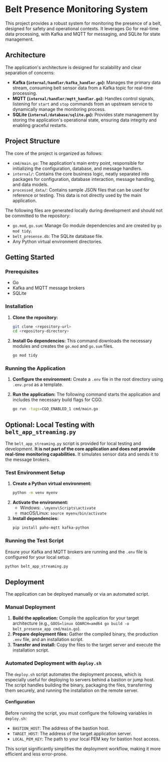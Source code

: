 # Belt Presence Monitoring System

This project provides a robust system for monitoring the presence of a belt, designed for safety and operational contexts. It leverages Go for real-time data processing, with Kafka and MQTT for messaging, and SQLite for state management.

## Architecture

The application's architecture is designed for scalability and clear separation of concerns:

*   **Kafka (`internal/handler/kafka_handler.go`):** Manages the primary data stream, consuming belt sensor data from a Kafka topic for real-time processing.
*   **MQTT (`internal/handler/mqtt_handler.go`):** Handles control signals, listening for `start` and `stop` commands from an upstream service to dynamically manage the monitoring process.
*   **SQLite (`internal/database/sqlite.go`):** Provides state management by storing the application's operational state, ensuring data integrity and enabling graceful restarts.

## Project Structure

The core of the project is organized as follows:

*   `cmd/main.go`: The application's main entry point, responsible for initializing the configuration, database, and message handlers.
*   `internal/`: Contains the core business logic, neatly separated into packages for configuration, database interaction, message handling, and data models.
*   `processed_data/`: Contains sample JSON files that can be used for reference or testing. This data is not directly used by the main application.

The following files are generated locally during development and should not be committed to the repository:

*   `go.mod`, `go.sum`: Manage Go module dependencies and are created by `go mod tidy`.
*   `belt_presense.db`: The SQLite database file.
*   Any Python virtual environment directories.

## Getting Started

### Prerequisites

*   Go
*   Kafka and MQTT message brokers
*   SQLite

### Installation

1.  **Clone the repository:**
    ```bash
    git clone <repository-url>
    cd <repository-directory>
    ```
2.  **Install Go dependencies:** This command downloads the necessary modules and creates the `go.mod` and `go.sum` files.
    ```bash
    go mod tidy
    ```

### Running the Application

1.  **Configure the environment:** Create a `.env` file in the root directory using `.env.prod` as a template.

2.  **Run the application:** The following command starts the application and includes the necessary build flags for CGO.
    ```bash
    go run -tags=CGO_ENABLED_1 cmd/main.go
    ```

## Optional: Local Testing with `belt_app_streaming.py`

The `belt_app_streaming.py` script is provided for local testing and development. **It is not part of the core application and does not provide real-time monitoring capabilities.** It simulates sensor data and sends it to the message brokers.

### Test Environment Setup

1.  **Create a Python virtual environment:**
    ```bash
    python -m venv myenv
    ```
2.  **Activate the environment:**
    *   Windows: `.\myenv\Scripts\activate`
    *   macOS/Linux: `source myenv/bin/activate`
3.  **Install dependencies:**
    ```bash
    pip install paho-mqtt kafka-python
    ```

### Running the Test Script

Ensure your Kafka and MQTT brokers are running and the `.env` file is configured for your local setup.

```bash
python belt_app_streaming.py
```

## Deployment

The application can be deployed manually or via an automated script.

### Manual Deployment

1.  **Build the application:** Compile the application for your target architecture (e.g., `GOOS=linux GOARCH=amd64 go build -o belt_presense_app cmd/main.go`).
2.  **Prepare deployment files:** Gather the compiled binary, the production `.env` file, and an installation script.
3.  **Transfer and install:** Copy the files to the target server and execute the installation script.

### Automated Deployment with `deploy.sh`

The `deploy.sh` script automates the deployment process, which is especially useful for deploying to servers behind a bastion or jump host. The script handles building the binary, packaging the files, transferring them securely, and running the installation on the remote server.

#### Configuration

Before running the script, you must configure the following variables in `deploy.sh`:

*   `BASTION_HOST`: The address of the bastion host.
*   `TARGET_HOST`: The address of the target application server.
*   `LOCAL_PEM_KEY`: The path to your local PEM key for bastion host access.

This script significantly simplifies the deployment workflow, making it more efficient and less error-prone.
